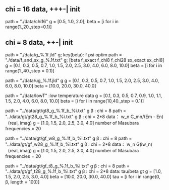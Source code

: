 ## chi = 16 data, +++-| init
path = "./data/chi16"
    g = [0.5, 1.0, 2.0]; beta = [i for i in range(1.,20.,step=0.1)]

## chi = 8 data, ++-| init
path = "./data/g_%.1f.jld" g; key(beta): f psi optim
path = "./data/f_and_sx_g_%.1f.txt" g; [beta f_exact f_chi8 f_chi28 sx_exact sx_chi8]
    g = [0.1, 0.3, 0.5, 0.7, 1.0, 1.5, 2.0, 2.5, 3.0, 4.0, 6.0, 8.0, 10.0]
    beta = [i for i in range(1.,40.,step = 0.1)]

path = "./data/ug_%.1f.jld" g
    g = [0.1, 0.3, 0.5, 0.7, 1.0, 1.5, 2.0, 2.5, 3.0, 4.0, 6.0, 8.0, 10.0]
    beta = [10.0, 20.0, 30.0, 40.0]

path = "./data/lowT" :low temperature data
    g = [0.1, 0.3, 0.5, 0.7, 0.9, 1.0, 1.1, 1.5, 2.0, 4.0, 6.0, 8.0, 10.0]
    beta = [i for i in range(10,40.,step = 0.1)]

path = "../data/gt/gt8_g_%.1f_b_%i.txt" g β : chi = 8
path = "../data/gt/gt28_g_%.1f_b_%i.txt" g β : chi = 2*8
    data： w_n  C_mn/(Em - En)（real, imag)
    g = [1.0, 1.5, 2.0, 2.5, 3.0, 4.0]
    number of Masubara frequencies = 20

path = "../data/gt/gf_w8_g_%.1f_b_%i.txt" g β : chi = 8
path = "../data/gt/gf_w28_g_%.1f_b_%i.txt" g β : chi = 2*8
    data： w_n  G(iw_n)（real, imag)
    g = [1.0, 1.5, 2.0, 2.5, 3.0, 4.0]
    number of Masubara frequencies = 20

path = "../data/gt/gf_t8_g_%.1f_b_%i.txt" g β : chi = 8
path = "../data/gt/gf_t28_g_%.1f_b_%i.txt" g β : chi = 2*8
    data: tau/beta gt
    g = [1.0, 1.5, 2.0, 2.5, 3.0, 4.0]
    beta = [10.0, 20.0, 30.0, 40.0]
    tau = [i for i in range(0, β, length = 100)]



